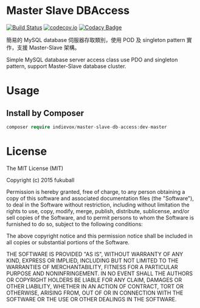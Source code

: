 # Master Slave DBAccess

[![Build Status](https://travis-ci.org/indievox-inc/MasterSlaveDBAccess.svg?branch=master)](https://travis-ci.org/indievox-inc/MasterSlaveDBAccess)
[![codecov.io](https://codecov.io/github/indievox-inc/MasterSlaveDBAccess/coverage.svg?branch=master)](https://codecov.io/github/indievox-inc/MasterSlaveDBAccess?branch=master)
[![Codacy Badge](https://api.codacy.com/project/badge/grade/a4789015127043baa6d5636af6964809)](https://www.codacy.com/app/hub/MasterSlaveDBAccess)

簡易的 MySQL database 伺服器存取類別，使用 POD 及 singleton pattern 實作，支援 Master-Slave 架構。

Simple MySQL database server access class use PDO and singleton pattern, support Master-Slave database cluster.

# Usage

## Install by Composer

```php
composer require indievox/master-slave-db-access:dev-master
```

# License

The MIT License (MIT)

Copyright (c) 2015 fukuball

Permission is hereby granted, free of charge, to any person obtaining a copy
of this software and associated documentation files (the "Software"), to deal
in the Software without restriction, including without limitation the rights
to use, copy, modify, merge, publish, distribute, sublicense, and/or sell
copies of the Software, and to permit persons to whom the Software is
furnished to do so, subject to the following conditions:

The above copyright notice and this permission notice shall be included in all
copies or substantial portions of the Software.

THE SOFTWARE IS PROVIDED "AS IS", WITHOUT WARRANTY OF ANY KIND, EXPRESS OR
IMPLIED, INCLUDING BUT NOT LIMITED TO THE WARRANTIES OF MERCHANTABILITY,
FITNESS FOR A PARTICULAR PURPOSE AND NONINFRINGEMENT. IN NO EVENT SHALL THE
AUTHORS OR COPYRIGHT HOLDERS BE LIABLE FOR ANY CLAIM, DAMAGES OR OTHER
LIABILITY, WHETHER IN AN ACTION OF CONTRACT, TORT OR OTHERWISE, ARISING FROM,
OUT OF OR IN CONNECTION WITH THE SOFTWARE OR THE USE OR OTHER DEALINGS IN THE
SOFTWARE.